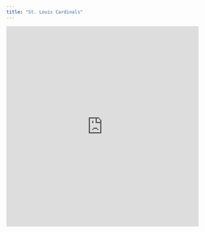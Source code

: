```yaml
---
title: "St. Louis Cardinals"
---
```


<iframe id="igraph" scrolling="no" style="border:none;" seamless="seamless" src="https://fancygama.github.io/ss_plots/STL.html" height="525" width="100%"></iframe>